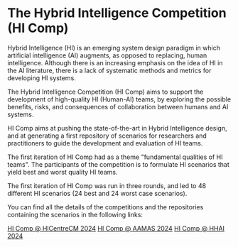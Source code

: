 # The Hybrid Intelligence Competition (HI Comp)

Hybrid Intelligence (HI) is an emerging system design paradigm in which artificial intelligence (AI) augments, as opposed to replacing, human intelligence. Although there is an increasing emphasis on the idea of HI in the AI literature, there is a lack of systematic methods and metrics for developing HI systems.

The Hybrid Intelligence Competition (HI Comp) aims to support the development of high-quality HI (Human-AI) teams, by exploring the possible benefits, risks, and consequences of collaboration between humans and AI systems.

HI Comp aims at pushing the state-of-the-art in Hybrid Intelligence design, and at generating a first repository of scenarios for researchers and practitioners to guide the development and evaluation of HI teams.

The first iteration of HI Comp had as a theme "fundamental qualities of HI teams". The participants of the competition is to formulate HI scenarios that yield best and worst quality HI teams.

The first iteration of HI Comp was run in three rounds, and led to 48 different HI scenarios (24 best and 24 worst case scenarios).

You can find all the details of the competitions and the repositories containing the scenarios in the following links:

[HI Comp @ HICentreCM 2024]([https://hybrid-intelligence-competition.github.io/HI-Comp-2024-HICentreCM])
[HI Comp @ AAMAS 2024]([https://hybrid-intelligence-competition.github.io/HI-Comp-2024-AAMAS])
[HI Comp @ HHAI 2024]([https://hybrid-intelligence-competition.github.io/HI-Comp-2024-HHAI])
